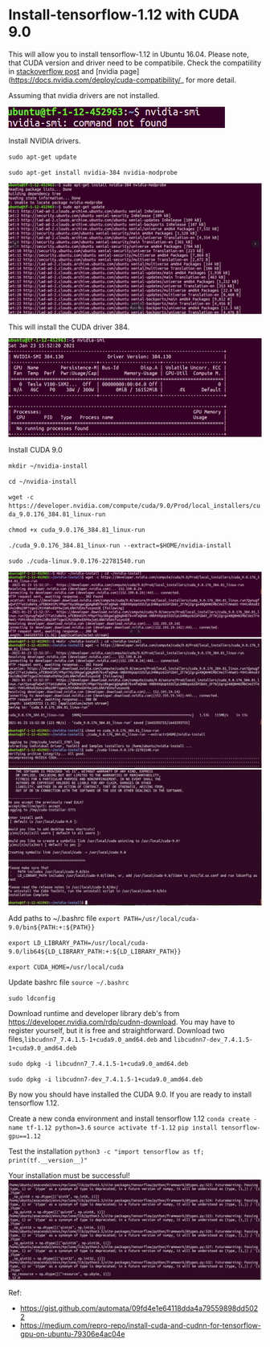 # Install-tensorflow-1.12 with CUDA 9.0

This will allow you to install tensorflow-1.12 in Ubuntu 16.04. Please note, that CUDA version and driver need to be compatibile. Check the compatiility in [stackoverflow post](https://stackoverflow.com/questions/30820513/what-is-the-correct-version-of-cuda-for-my-nvidia-driver/30820690#30820690) and [nvidia page](https://docs.nvidia.com/deploy/cuda-compatibility/_ for more detail.

Assuming that nvidia drivers are not installed.

![alt text](https://github.com/meet10may/install-tensorflow-1.12/blob/main/docs/nvidia-driver-not-installed.png)

Install NVIDIA drivers. 

``sudo apt-get update``

``sudo apt-get install nvidia-384 nvidia-modprobe``

![alt text](https://github.com/meet10may/install-tensorflow-1.12/blob/main/docs/install-nvidia-driver.png)

This will install the CUDA driver 384. 

![alt text](https://github.com/meet10may/install-tensorflow-1.12/blob/main/docs/nvidia-smi.png)

Install CUDA 9.0

``mkdir ~/nvidia-install``

``cd ~/nvidia-install``

``wget -c https://developer.nvidia.com/compute/cuda/9.0/Prod/local_installers/cuda_9.0.176_384.81_linux-run``

``chmod +x cuda_9.0.176_384.81_linux-run``

``./cuda_9.0.176_384.81_linux-run --extract=$HOME/nvidia-install``

``sudo ./cuda-linux.9.0.176-22781540.run``

![alt text](https://github.com/meet10may/install-tensorflow-1.12/blob/main/docs/step-3.png)
![alt text](https://github.com/meet10may/install-tensorflow-1.12/blob/main/docs/step-4.png)
![alt text](https://github.com/meet10may/install-tensorflow-1.12/blob/main/docs/step-5.png)

Add paths to ~/.bashrc file
``export PATH=/usr/local/cuda-9.0/bin${PATH:+:${PATH}}``

``export LD_LIBRARY_PATH=/usr/local/cuda-9.0/lib64${LD_LIBRARY_PATH:+:${LD_LIBRARY_PATH}}``

``export CUDA_HOME=/usr/local/cuda``

Update bashrc file
``source ~/.bashrc``

``sudo ldconfig``

Download runtime and developer library deb's from https://developer.nvidia.com/rdp/cudnn-download. You may have to register yourself, but it is free and straightforward. Download two files,`libcudnn7_7.4.1.5-1+cuda9.0_amd64.deb` and `libcudnn7-dev_7.4.1.5-1+cuda9.0_amd64.deb`

``sudo dpkg -i libcudnn7_7.4.1.5-1+cuda9.0_amd64.deb``

``sudo dpkg -i libcudnn7-dev_7.4.1.5-1+cuda9.0_amd64.deb``

By now you should have installed the CUDA 9.0. If you are ready to install tensorflow 1.12.

Create a new conda environment and install tensorflow 1.12
``conda create -name tf-1.12 python=3.6``
``source activate tf-1.12``
``pip install tensorflow-gpu==1.12``

Test the installation
``python3 -c "import tensorflow as tf; print(tf.__version__)"``

Your installation must be successful!
![alt text](https://github.com/meet10may/install-tensorflow-1.12/blob/main/docs/installation-complete.png)

Ref:
- https://gist.github.com/automata/09fd4e1e64118dda4a79559898dd5022
- https://medium.com/repro-repo/install-cuda-and-cudnn-for-tensorflow-gpu-on-ubuntu-79306e4ac04e

